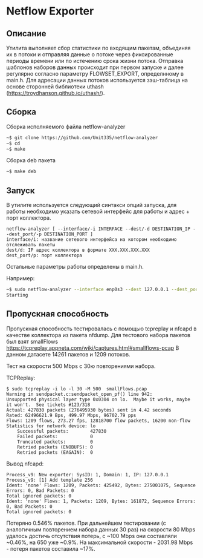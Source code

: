 # Netflow Exporter
## Описание

Утилита выполняет сбор статистики по входящим пакетам, объединяя их в потоки и отправляя данные о потоке через фиксированные периоды времени или по истечению срока жизни потока. 
Отправка шаблонов наборов данных происходит при первом запуске и далее регулярно согласно параметру FLOWSET_EXPORT, определнному в main.h.
Для адресации данных потоков используется зэш-таблица на основе сторонней библиотеки uthash (https://troydhanson.github.io/uthash/).

## Сборка

Сборка исполняемого файла netflow-analyzer
```sh
~$ git clone https://github.com/Unit335/netflow-analyzer
~$ cd 
~$ make
```

Сборка deb пакета
```sh
~$ make deb
```

## Запуск

В утилите используется следующий синтакси опций запуска, для работы необходимо указать сетевой интерфейс для работы и адрес + порт коллектора.
```
netflow-analyzer [ --interface/-i INTERFACE --dest/-d DESTINATION_IP --dest_port/-p DESTINATION_PORT ]
interface/i: название сетевого интерфейса на котором необходимо отслеживать пакеты
dest/d: IP адрес коллектора в формате XXX.XXX.XXX.XXX 
dest_port/p: порт коллектора
```
Остальные параметры работы определены в main.h. 

Например:
```sh
~$ sudo netflow-analyzer --interface enp0s3 --dest 127.0.0.1 --dest_port 9995 
Starting
```


## Пропускная способность

Пропускная способность тестировалась с помощью tcpreplay и nfcapd в качестве коллектора из пакета nfdump. Для тестового набора пакетов был взят smallFlows https://tcpreplay.appneta.com/wiki/captures.html#smallflows-pcap
В данном датасете 14261 пакетов и 1209 потоков.

Тест на скорости 500 Mbps с 30ю повторениями набора.

TCPReplay:
```
$ sudo tcpreplay -i lo -l 30 -M 500  smallFlows.pcap 
Warning in sendpacket.c:sendpacket_open_pf() line 942:
Unsupported physical layer type 0x0304 on lo.  Maybe it works, maybe it won't.  See tickets #123/318
Actual: 427830 packets (276495930 bytes) sent in 4.42 seconds
Rated: 62496621.9 Bps, 499.97 Mbps, 96702.79 pps
Flows: 1209 flows, 273.27 fps, 12818700 flow packets, 16200 non-flow
Statistics for network device: lo
	Successful packets:        427830
	Failed packets:            0
	Truncated packets:         0
	Retried packets (ENOBUFS): 0
	Retried packets (EAGAIN):  0
```

Вывод nfcapd:
```
Process_v9: New exporter: SysID: 1, Domain: 1, IP: 127.0.0.1
Process_v9: [1] Add template 256
Ident: 'none' Flows: 1209, Packets: 425492, Bytes: 275001075, Sequence Errors: 0, Bad Packets: 0
Total ignored packets: 0
Ident: 'none' Flows: 1, Packets: 1209, Bytes: 161872, Sequence Errors: 0, Bad Packets: 0
Total ignored packets: 0
```

Потеряно 0.546% пакетов.
При дальнейшем тестировании (с аналогичным повторением набора данных 30 раз) на скорости 80 Mbps удалось достичь отсутствия потерь, с ~100 Mbps они составляли ~0.46%, на 650 уже ~0.9%.
На максимальной скорости - 2031.98 Mbps - потеря пакетов составила ~17%.
